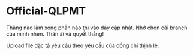 # Official-QLPMT

Thằng nào làm xong phần nào thì vào đây cập nhật. Nhớ chọn cái branch của mình nhen. Thân ái và quyết thắng!

Upload file đặc tả yêu cầu theo yêu cầu của đồng chí thịnh lê.
